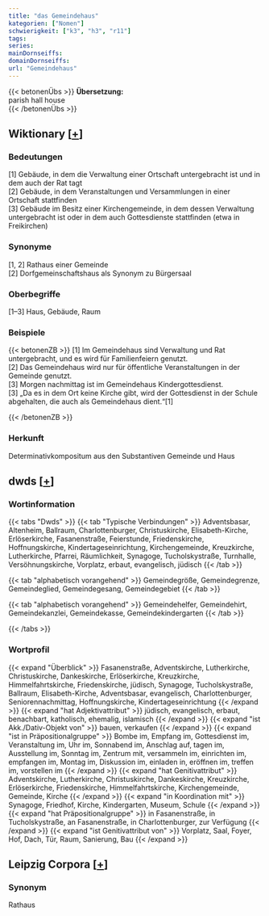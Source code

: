 ```yaml
---
title: "das Gemeindehaus"
kategorien: ["Nomen"]
schwierigkeit: ["k3", "h3", "r11"]
tags:
series:
mainDornseiffs:
domainDornseiffs:
url: "Gemeindehaus"
---
```


{{< betonenÜbs >}}
**Übersetzung:**  
parish hall house  
{{< /betonenÜbs >}}

## Wiktionary [[+](https://de.wiktionary.org/wiki/Gemeindehaus)]

### Bedeutungen
[1] Gebäude, in dem die Verwaltung einer Ortschaft untergebracht ist und in dem auch der Rat tagt  
[2] Gebäude, in dem Veranstaltungen und Versammlungen in einer Ortschaft stattfinden  
[3] Gebäude im Besitz einer Kirchengemeinde, in dem dessen Verwaltung untergebracht ist oder in dem auch Gottesdienste stattfinden (etwa in Freikirchen)  

### Synonyme
[1, 2] Rathaus einer Gemeinde  
[2] Dorfgemeinschaftshaus als Synonym zu Bürgersaal  

### Oberbegriffe
[1–3] Haus, Gebäude, Raum  

### Beispiele
{{< betonenZB >}}
[1] Im Gemeindehaus sind Verwaltung und Rat untergebracht, und es wird für Familienfeiern genutzt.  
[2] Das Gemeindehaus wird nur für öffentliche Veranstaltungen in der Gemeinde genutzt.  
[3] Morgen nachmittag ist im Gemeindehaus Kindergottesdienst.  
[3] „Da es in dem Ort keine Kirche gibt, wird der Gottesdienst in der Schule abgehalten, die auch als Gemeindehaus dient.“[1]  

{{< /betonenZB >}}
### Herkunft
Determinativkompositum aus den Substantiven Gemeinde und Haus  



## dwds [[+](https://www.dwds.de/wb/Gemeindehaus)]

### Wortinformation
{{< tabs "Dwds" >}}
{{< tab "Typische Verbindungen" >}}
Adventsbasar, Altenheim, Ballraum, Charlottenburger, Christuskirche, Elisabeth-Kirche, Erlöserkirche, Fasanenstraße, Feierstunde, Friedenskirche, Hoffnungskirche, Kindertageseinrichtung, Kirchengemeinde, Kreuzkirche, Lutherkirche, Pfarrei, Räumlichkeit, Synagoge, Tucholskystraße, Turnhalle, Versöhnungskirche, Vorplatz, erbaut, evangelisch, jüdisch
{{< /tab >}}

{{< tab "alphabetisch vorangehend" >}}
Gemeindegröße, Gemeindegrenze, Gemeindeglied, Gemeindegesang, Gemeindegebiet
{{< /tab >}}

{{< tab "alphabetisch vorangehend" >}}
Gemeindehelfer, Gemeindehirt, Gemeindekanzlei, Gemeindekasse, Gemeindekindergarten
{{< /tab >}}

{{< /tabs >}}

### Wortprofil
{{< expand "Überblick" >}} Fasanenstraße, Adventskirche, Lutherkirche, Christuskirche, Dankeskirche, Erlöserkirche, Kreuzkirche, Himmelfahrtskirche, Friedenskirche, jüdisch, Synagoge, Tucholskystraße, Ballraum, Elisabeth-Kirche, Adventsbasar, evangelisch, Charlottenburger, Seniorennachmittag, Hoffnungskirche, Kindertageseinrichtung {{< /expand >}}
{{< expand "hat Adjektivattribut" >}} jüdisch, evangelisch, erbaut, benachbart, katholisch, ehemalig, islamisch {{< /expand >}}
{{< expand "ist Akk./Dativ-Objekt von" >}} bauen, verkaufen {{< /expand >}}
{{< expand "ist in Präpositionalgruppe" >}} Bombe im, Empfang im, Gottesdienst im, Veranstaltung im, Uhr im, Sonnabend im, Anschlag auf, tagen im, Ausstellung im, Sonntag im, Zentrum mit, versammeln im, einrichten im, empfangen im, Montag im, Diskussion im, einladen in, eröffnen im, treffen im, vorstellen im {{< /expand >}}
{{< expand "hat Genitivattribut" >}} Adventskirche, Lutherkirche, Christuskirche, Dankeskirche, Kreuzkirche, Erlöserkirche, Friedenskirche, Himmelfahrtskirche, Kirchengemeinde, Gemeinde, Kirche {{< /expand >}}
{{< expand "in Koordination mit" >}} Synagoge, Friedhof, Kirche, Kindergarten, Museum, Schule {{< /expand >}}
{{< expand "hat Präpositionalgruppe" >}} in Fasanenstraße, in Tucholskystraße, an Fasanenstraße, in Charlottenburger, zur Verfügung {{< /expand >}}
{{< expand "ist Genitivattribut von" >}} Vorplatz, Saal, Foyer, Hof, Dach, Tür, Raum, Sanierung, Bau {{< /expand >}}

## Leipzig Corpora [[+](https://corpora.uni-leipzig.de/en/res?word=Gemeindehaus&corpusId=deu_newscrawl-public_2018)]


### Synonym
Rathaus

